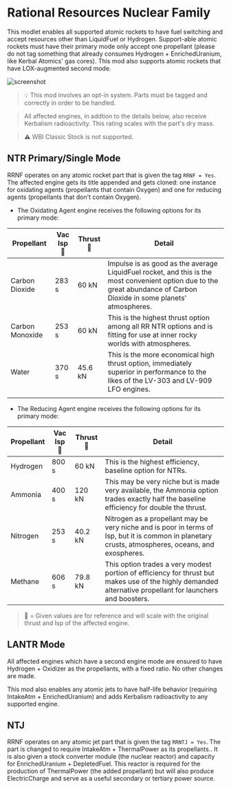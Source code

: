 # Rational Resources Nuclear Family
This modlet enables all supported atomic rockets to have fuel switching and accept resources other than LiquidFuel or Hydrogen. Support-able atomic rockets must have their primary mode only accept one propellant (please do not tag something that already consumes Hydrogen + EnrichedUranium, like Kerbal Atomics' gas cores). This mod also supports atomic rockets that have LOX-augmented second mode.

![screenshot](https://i.imgur.com/8gNXvRi.png)

> :bulb: This mod involves an opt-in system. Parts must be tagged and correctly in order to be handled.

> All affected engines, in addtion to the details below, also receive Kerbalism radioactivity. This rating scales with the part's dry mass.

> :warning: WBI Classic Stock is not supported.

## NTR Primary/Single Mode
RRNF operates on any atomic rocket part that is given the tag `RRNF = Yes`. The affected engine gets its title appended and gets cloned: one instance for oxidating agents (propellants that contain Oxygen) and one for reducing agents (propellants that don't contain Oxygen).

* The Oxidating Agent engine receives the following options for its primary mode:

| Propellant | Vac Isp :small_orange_diamond: | Thrust :small_orange_diamond: | Detail |
| -- | -- | -- | -- |
| Carbon Dioxide | 283 s | 60 kN | Impulse is as good as the average LiquidFuel rocket, and this is the most convenient option due to the great abundance of Carbon Dioxide in some planets' atmospheres. |
| Carbon Monoxide | 253 s | 60 kN | This is the highest thrust option among all RR NTR options and is fitting for use at inner rocky worlds with atmospheres. |
| Water | 370 s | 45.6 kN | This is the more economical high thrust option, immediately superior in performance to the likes of the LV-303 and LV-909 LFO engines. |
|  |  |  |  |

* The Reducing Agent engine receives the following options for its primary mode:

| Propellant | Vac Isp :small_orange_diamond: | Thrust :small_orange_diamond: | Detail |
| -- | -- | -- | -- |
| Hydrogen | 800 s | 60 kN | This is the highest efficiency, baseline option for NTRs. |
| Ammonia | 400 s | 120 kN | This may be very niche but is made very available, the Ammonia option trades exactly half the baseline efficiency for double the thrust. |
| Nitrogen | 253 s | 40.2 kN | Nitrogen as a propellant may be very niche and is poor in terms of Isp, but it is common in planetary crusts, atmospheres, oceans, and exospheres. |
| Methane | 606 s | 79.8 kN | This option trades a very modest portion of efficiency for thrust but makes use of the highly demanded alternative propellant for launchers and boosters. |

> :small_orange_diamond: = Given values are for reference and will scale with the original thrust and Isp of the affected engine.

## LANTR Mode
All affected engines which have a second engine mode are ensured to have Hydrogen + Oxidizer as the propellants, with a fixed ratio. No other changes are made.


This mod also enables any atomic jets to have half-life behavior (requiring IntakeAtm + EnrichedUranium) and adds Kerbalism radioactivity to any supported engine.

## NTJ
RRNF operates on any atomic jet part that is given the tag `RRNTJ = Yes`. The part is changed to require IntakeAtm + ThermalPower as its propellants.. It is also given a stock converter module (the nuclear reactor) and capacity for EnrichedUranium + DepletedFuel. This reactor is required for the production of ThermalPower (the added propellant) but will also produce ElectricCharge and serve as a useful secondary or tertiary power source.
